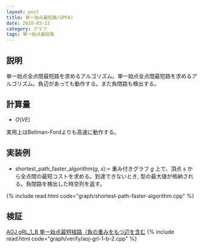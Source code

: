 ```yaml
---
layout: post
title: 単一始点最短路(SPFA)
date: 2018-03-23
category: グラフ
tags: 単一始点最短路
---
```


## 説明
単一始点全点間最短路を求めるアルゴリズム。単一始点全点間最短路を求めるアルゴリズム。負辺があっても動作する。また負閉路も検出する。

## 計算量
* $O(VE)$

実用上はBellman-Fordよりも高速に動作する。

## 実装例

* shortest_path_faster_algorithm($g$, $s$):= 重み付きグラフ $g$ 上で、頂点 $s$ から全点間の最短コストを求める。到達できないとき, 型の最大値が格納される。負閉路を検出した時空列を返す。

{% include read.html  code="graph/shortest-path-faster-algorithm.cpp" %}

## 検証

[AOJ gRL_1_B 単一始点最短経路（負の重みをもつ辺を含む](http://judge.u-aizu.ac.jp/onlinejudge/description.jsp?id=GRL_1_B&lang=jp)
{% include read.html code="graph/verify/aoj-grl-1-b-2.cpp" %}
